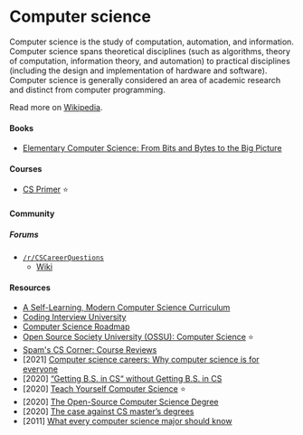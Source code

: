 # Computer science

Computer science is the study of computation, automation, and information. Computer science spans theoretical disciplines (such as algorithms, theory of computation, information theory, and automation) to practical disciplines (including the design and implementation of hardware and software). Computer science is generally considered an area of academic research and distinct from computer programming.

Read more on [Wikipedia](https://en.wikipedia.org/wiki/Computer_science).

#### Books
- [Elementary Computer Science: From Bits and Bytes to the Big Picture](https://github.com/ckirsch/book)

#### Courses
- [CS Primer](https://csprimer.com) ⭐

#### Community

##### Forums
- [`/r/CSCareerQuestions`](https://www.reddit.com/r/CSCareerQuestions)
    - [Wiki](https://www.reddit.com/r/CSCareerQuestions/wiki/index)

#### Resources
- [A Self-Learning, Modern Computer Science Curriculum](https://functionalcs.github.io/curriculum)
- [Coding Interview University](https://github.com/jwasham/coding-interview-university)
- [Computer Science Roadmap](https://roadmap.sh/computer-science)
- [Open Source Society University (OSSU): Computer Science](https://github.com/ossu/computer-science) ⭐
- [Spam's CS Corner: Course Reviews](https://github.com/spamegg1/reviews)
- [2021] [Computer science careers: Why computer science is for everyone](https://blog.edx.org/computer-science-careers)
- [2020] [“Getting B.S. in CS“ without Getting B.S. in CS](https://docs.google.com/spreadsheets/d/1_kdHrT8izbROJNaxGflpcZm2ivsjRGF8j1hMzl3b8O0/htmlview)
- [2020] [Teach Yourself Computer Science](https://teachyourselfcs.com) ⭐
- [2020] [The Open-Source Computer Science Degree](https://github.com/mvillaloboz/open-source-cs-degree)
- [2020] [The case against CS master’s degrees](https://ozwrites.com/masters)
- [2011] [What every computer science major should know](https://matt.might.net/articles/what-cs-majors-should-know)

